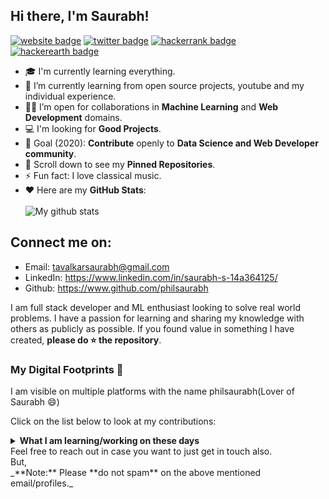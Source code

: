 ## Hi there, I'm Saurabh!
[![website badge](https://img.shields.io/badge/website-philsaurabh-yellow?style=flat-square)](https://philsaurabh.wordpress.com)
[![twitter badge](https://img.shields.io/badge/twitter-@saurabhaofficial-blue?style=flat-square&logo=twitter)](https://twitter.com/saurbhaofficial)
[![hackerrank badge](https://img.shields.io/badge/hackerrank.com-philsaurabh-black?style=flat-square&logo=hackerrank)](https://www.hackerrank.com/philsaurabh)
[![hackerearth badge](https://img.shields.io/badge/hackerearth-@philsautabh-magenta?style=flat-square&logo=hackerearth)](https://www.hackerearth.com/@philsaurabh)

- 🎓 I'm currently learning everything.
- 🌱 I’m currently learning from open source projects, youtube and my individual experience.
- 🤝🏻 I’m open for collaborations in **Machine Learning** and **Web Development** domains.
- 💻 I'm looking for **Good Projects**.
- 🥅 Goal (2020): **Contribute** openly to **Data Science and Web Developer community**.
- 📌 Scroll down to see my **Pinned Repositories**.
- ⚡ Fun fact: I love classical music.
- ♥ Here are my **GitHub Stats**:<br/><br/>
![My github stats](https://github-readme-stats.vercel.app/api?username=philsaurabh&hide=contribs,prs&show_icons=true&hide_border=true&title_color=888)

## Connect me on:
- Email: tavalkarsaurabh@gmail.com
- LinkedIn: https://www.linkedin.com/in/saurabh-s-14a364125/
- Github: https://www.github.com/philsaurabh


I am full stack developer and ML enthusiast looking to solve real world problems. I have a passion for learning and sharing my knowledge with others as publicly as possible. 
If you found value in something I have created, 
**please do ⭐ the repository**.

### My Digital Footprints 🌱

I am visible on multiple platforms with the name philsaurabh(Lover of Saurabh 😄) 

Click on the list below to look at my contributions:

<details>
 <summary><strong>What I am learning/working on these days</strong></summary>
   - [Hackerrank](https://www.hackerrank.com/philsaurabh) <br/>
   - [Hackerearth](https://www.hackerearth.com/@philsaurabh) <br/>
   - Working on open source projects <br/>
   - [Quora] (https://www.quora.com/profile/Saurabh-Sharma-1314) <br/>
   - Machine Learning and Full Stack Development.
</details>
Feel free to reach out in case you want to just get in touch also.<br/>
But,<br/>
_**Note:** Please **do not spam** on the above mentioned email/profiles._
